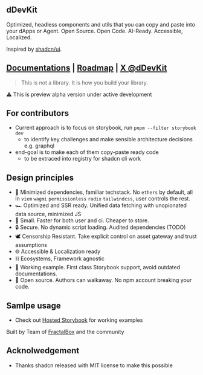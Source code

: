 ## dDevKit

Optimized, headless components and utils that you can copy and paste into your dApps or Agent. 
Open Source. Open Code. AI-Ready. Accessible, Localized.

Inspired by [shadcn/ui](https://github.com/shadcn-ui). 

## [Documentations](https://ddevkit.geist.network/) | [Roadmap](https://github.com/orgs/fractaldotbox/projects/13) | [X @dDevKit](https://x.com/dDevKit)
> This is not a library. It is how you build your library.

⚠️ This is preview alpha version under active development

## For contributors
- Current approach is to focus on storybook, run `pnpm --filter storybook dev`
  - to identify key challenges and make sensible architecture decisions e.g. graphql
- end-goal is to make each of them copy-paste ready code
  - to be extraced into registry for shadcn cli work

## Design principles
- 🔻 Minimized dependencies, familiar techstack. No `ethers` by default, all in `viem` `wagmi` `permissionless` `radix` `tailwindcss`, user controls the rest.
- 🏎 Optimized and SSR ready. Unified data fetching with unopionated data source, minimized JS
- 🤌 Small. Faster for both user and ci. Cheaper to store. 
- 🔒 Secure. No dynamic script loading. Audited dependencies (TODO) 
- 🕊️ Censorship Resistant. Take explicit control on asset gateway and trust assumptions
- 🌐 Accessible & Localization ready
- ⛓️ Ecosystems, Framework agnostic
- 🙌 Working example. First class Storybook support, avoid outdated documentations. 
- 🚶 Open source. Authors can walkaway. No npm account breaking your code.



## Samlpe usage
- Check out [Hosted Storybook](https://ddev-storybook.geist.network/) for working examples 

Built by Team of [FractalBox](https://fractal.box/) and the community 


## Acknolwedgement
- Thanks shadcn released with MIT license to make this possible
